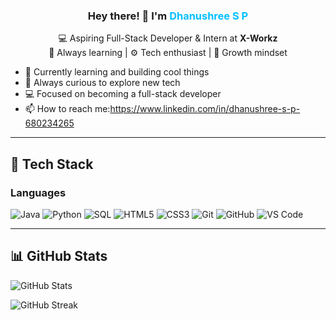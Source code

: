 

<h3 align="center">
  Hey there! 👋 I'm <span style="color:#00BFFF">Dhanushree S P</span>
</h3>

<p align="center">
  💻 Aspiring Full-Stack Developer & Intern at <strong>X-Workz</strong>  
  <br>🔎 Always learning | ⚙️ Tech enthusiast | 🚀 Growth mindset  
</p>


- 🔭 Currently learning and building cool things  
- 🌱 Always curious to explore new tech  
- 💻 Focused on becoming a full-stack developer  
- 📫 How to reach me:https://www.linkedin.com/in/dhanushree-s-p-680234265 

---

## 🚀 Tech Stack

### Languages  
![Java](https://img.shields.io/badge/Java-ED8B00?style=for-the-badge&logo=java&logoColor=white) ![Python](https://img.shields.io/badge/Python-3776AB?style=for-the-badge&logo=python&logoColor=white) ![SQL](https://img.shields.io/badge/SQL-4479A1?style=for-the-badge&logo=mysql&logoColor=white) ![HTML5](https://img.shields.io/badge/HTML5-E34F26?style=for-the-badge&logo=html5&logoColor=white) ![CSS3](https://img.shields.io/badge/CSS3-1572B6?style=for-the-badge&logo=css3&logoColor=white) ![Git](https://img.shields.io/badge/Git-F05032?style=for-the-badge&logo=git&logoColor=white) ![GitHub](https://img.shields.io/badge/GitHub-181717?style=for-the-badge&logo=github&logoColor=white) ![VS Code](https://img.shields.io/badge/VSCode-007ACC?style=for-the-badge&logo=visual-studio-code&logoColor=white)

---

## 📊 GitHub Stats

![GitHub Stats](https://github-readme-stats.vercel.app/api?username=your-github-username&show_icons=true&theme=radical)

![GitHub Streak](https://streak-stats.demolab.com?user=your-github-username&theme=tokyonight&date_format=M%20j%5B%2C%20Y%5D&locale=en&mode=weekly&type=png&timezone=Asia%2FKolkata)

